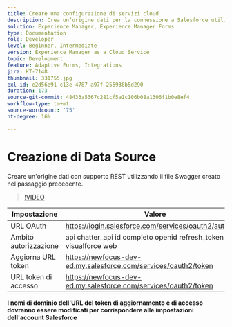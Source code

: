 ```yaml
---
title: Creare una configurazione di servizi cloud
description: Crea un’origine dati per la connessione a Salesforce utilizzando le credenziali OAuth
solution: Experience Manager, Experience Manager Forms
type: Documentation
role: Developer
level: Beginner, Intermediate
version: Experience Manager as a Cloud Service
topic: Development
feature: Adaptive Forms, Integrations
jira: KT-7148
thumbnail: 331755.jpg
exl-id: e2d56e91-c13e-4787-a97f-255938b5d290
duration: 173
source-git-commit: 48433a5367c281cf5a1c106b08a1306f1b0e8ef4
workflow-type: tm+mt
source-wordcount: '75'
ht-degree: 16%

---
```


# Creazione di Data Source

Creare un&#39;origine dati con supporto REST utilizzando il file Swagger creato nel passaggio precedente.

>[!VIDEO](https://video.tv.adobe.com/v/3411551?quality=12&learn=on&captions=ita)

| Impostazione | Valore |
|---------------------|-----------------------------------------------------------------|
| URL OAuth | https://login.salesforce.com/services/oauth2/authorize |
| Ambito autorizzazione | api chatter_api id completo openid refresh_token visualforce web |
| Aggiorna URL token | https://newfocus-dev-ed.my.salesforce.com/services/oauth2/token |
| URL token di accesso | https://newfocus-dev-ed.my.salesforce.com/services/oauth2/token |


**I nomi di dominio dell&#39;URL del token di aggiornamento e di accesso dovranno essere modificati per corrispondere alle impostazioni dell&#39;account Salesforce**